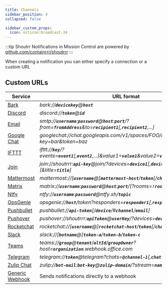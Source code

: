 ```yaml
---
title: Channels
sidebar_position: 4
collapsed: false

sidebar_custom_props:
  icon: octicon:broadcast-24
---
```


:::tip Shoutrr
Notifications in Mission Control are powered by [github.com/containrrr/shoutrrr](https://github.com/containrrr/shoutrrr)
:::

When creating a notification you can either specify a connection or a custom URL

## Custom URLs

| Service                      | URL format                                                                                                                      |
| ---------------------------- | ------------------------------------------------------------------------------------------------------------------------------- |
| [Bark](./bark)               | _bark://**`devicekey`**@**`host`**_                                                                                             |
| [Discord](./discord)         | _discord://**`token`**@**`id`**_                                                                                                |
| [Email](./email)             | _smtp://**`username`**:**`password`**@**`host`**:**`port`**/?from=**`fromAddress`**&to=**`recipient1`**[,__`recipient2`__,...]_ |
| [Google Chat](./googlechat)  | _googlechat://chat.googleapis.com/v1/spaces/FOO/messages?key=bar&token=baz_                                                     |
| [IFTTT](./ifttt)             | _ifttt://**`key`**/?events=**`event1`**[,__`event2`__,...]&value1=**`value1`**&value2=**`value2`**&value3=**`value3`**_         |
| [Join](./join)               | _join://shoutrrr:**`api-key`**@join/?devices=**`device1`**[,**`device2`**, ...][&icon=__`icon`__][&title=__`title`__]_          |
| [Mattermost](./mattermost)   | _mattermost://[__`username`__@]**`mattermost-host`**/**`token`**[/__`channel`__]_                                               |
| [Matrix](./matrix)           | _matrix://**`username`**:**`password`**@**`host`**:**`port`**/[?rooms=**`!roomID1`**[,__`roomAlias2`__]]_                       |
| [Ntfy](./ntfy)               | _ntfy://**`username`**:**`password`**@ntfy.sh/**`topic`**_                                                                      |
| [OpsGenie](./opsgenie)       | _opsgenie://**`host`**/token?responders=**`responder1`**[,__`responder2`__]_                                                    |
| [Pushbullet](./pushbullet)   | _pushbullet://**`api-token`**[/__`device`__/#__`channel`__/__`email`__]_                                                        |
| [Pushover](./pushover)       | _pushover://shoutrrr:**`apiToken`**@**`userKey`**/?devices=**`device1`**[,__`device2`__, ...]_                                  |
| [Rocketchat](./rocketchat)   | _rocketchat://[__`username`__@]**`rocketchat-host`**/**`token`**[/__`channel`&#124;`@recipient`__]_                             |
| [Slack](./slack)             | _slack://[__`botname`__@]**`token-a`**/**`token-b`**/**`token-c`**_                                                             |
| [Teams](./teams)             | _teams://**`group`**@**`tenant`**/**`altId`**/**`groupOwner`**?host=**`organization`**.webhook.office.com_                      |
| [Telegram](./telegram)       | _telegram://**`token`**@telegram?chats=**`@channel-1`**[,__`chat-id-1`__,...]_                                                  |
| [Zulip Chat](./zulip)        | _zulip://**`bot-mail`**:**`bot-key`**@**`zulip-domain`**/?stream=**`name-or-id`**&topic=**`name`**_                             |
| [Generic Webhook](./generic) | Sends notifications directly to a webhook                                                                                       |
